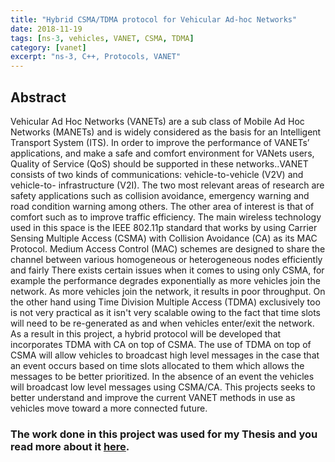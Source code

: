 ```yaml
---
title: "Hybrid CSMA/TDMA protocol for Vehicular Ad-hoc Networks"
date: 2018-11-19
tags: [ns-3, vehicles, VANET, CSMA, TDMA]
category: [vanet]
excerpt: "ns-3, C++, Protocols, VANET"
---
```

## Abstract

Vehicular Ad Hoc Networks (VANETs) are a sub class of Mobile Ad Hoc Networks (MANETs) and is widely considered as the basis for an Intelligent Transport System (ITS). In order to improve the performance of VANETs’ applications, and make a safe and comfort environment for VANets users, Quality of Service (QoS) should be supported in these networks..VANET consists of two kinds of communications: vehicle-to-vehicle (V2V) and vehicle-to- infrastructure (V2I). The two most relevant areas of research are safety applications such as collision avoidance, emergency warning and road condition warning among others. The other area of interest is that of comfort such as to improve traffic efficiency. The main wireless technology used in this space is the IEEE 802.11p standard that works by using Carrier Sensing Multiple Access (CSMA) with Collision Avoidance (CA) as its MAC Protocol. Medium Access Control (MAC) schemes are designed to share the channel between various homogeneous or heterogeneous nodes efficiently and fairly There exists certain issues when it comes to using only CSMA, for example the performance degrades exponentially as more vehicles join the network. As more vehicles join the network, it results in poor throughput. On the other hand using Time Division Multiple Access (TDMA) exclusively too is not very practical as it isn't very scalable owing to the fact that time slots will need to be re-generated as and when vehicles enter/exit the network. As a result in this project, a hybrid protocol will be developed that incorporates TDMA with CA on top of CSMA. The use of TDMA on top of CSMA will allow vehicles to broadcast high level messages in the case that an event occurs based on time slots allocated to them which allows the messages to be better prioritized. In the absence of an event the vehicles will broadcast low level messages using CSMA/CA. This projects seeks to better understand and improve the current VANET methods in use as vehicles move toward a more connected future.

### The work done in this project was used for my Thesis and you read more about it [here](https://www.dropbox.com/s/fz9eoyi65ods3pa/Nikhil%20Bolar_Final.pdf?dl=0).
